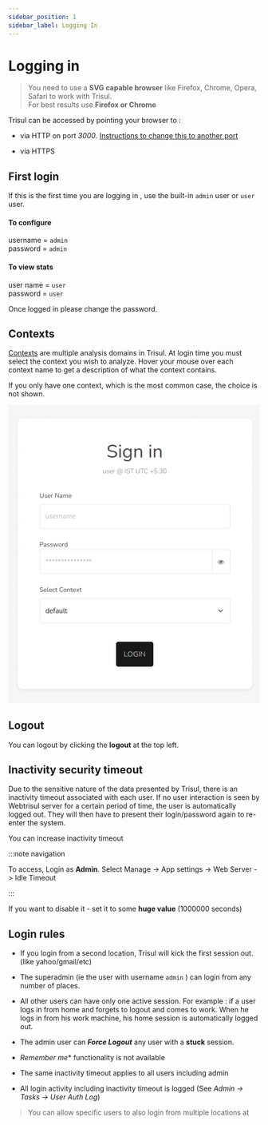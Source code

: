 ```yaml
---
sidebar_position: 1
sidebar_label: Logging In
---
```


# Logging in

> You need to use a **SVG capable browser** like Firefox,
> Chrome, Opera, Safari to work with Trisul.  
> For best results use **Firefox or Chrome**

Trisul can be accessed by pointing your browser to :  

- via HTTP on port *3000*. [Instructions to change this to another port](/docs/howto/index.html) 

- via HTTPS

## First login

If this is the first time you are logging in , use the built-in `admin`
user or `user` user.

#### To configure

username = `admin`  
password = `admin`

#### To view stats

user name = `user`  
password = `user`

Once logged in please change the password.

## Contexts

[Contexts](/docs/ug/domain/index.html#contexts) are multiple analysis domains in Trisul. At login time you must select the context you wish to analyze. Hover your mouse over each context name to get a description of what the context contains.

If you only have one context, which is the most common case, the choice
is not shown.

![](images/login_screen.png)

## Logout

You can logout by clicking the **logout** at the top left.

## Inactivity security timeout

Due to the sensitive nature of the data presented by Trisul, there is an
inactivity timeout associated with each user. If no user interaction is
seen by Webtrisul server for a certain period of time, the user is
automatically logged out. They will then have to present their
login/password again to re-enter the system.

You can increase inactivity timeout

:::note navigation

To access, Login as **Admin**. Select Manage -\> App settings -\> Web
Server -\> Idle Timeout

:::

If you want to disable it - set it to some **huge value** (1000000
seconds)

## Login rules

- If you login from a second location, Trisul will kick the first
  session out. (like yahoo/gmail/etc)  

- The superadmin (ie the user with username `admin` ) can login from
  any number of places.  

- All other users can have only one active session. For example : if a
  user logs in from home and forgets to logout and comes to work. When he logs in from his work machine, his home session is automatically logged out. 

- The admin user can ***Force Logout*** any user with a **stuck**
  session. 

- *Remember me** functionality is not available 

- The same inactivity timeout applies to all users including admin

- All login activity including inactivity timeout is logged (See *Admin
  -\> Tasks -\> User Auth Log*)

> You can allow specific users to also login from multiple locations at
